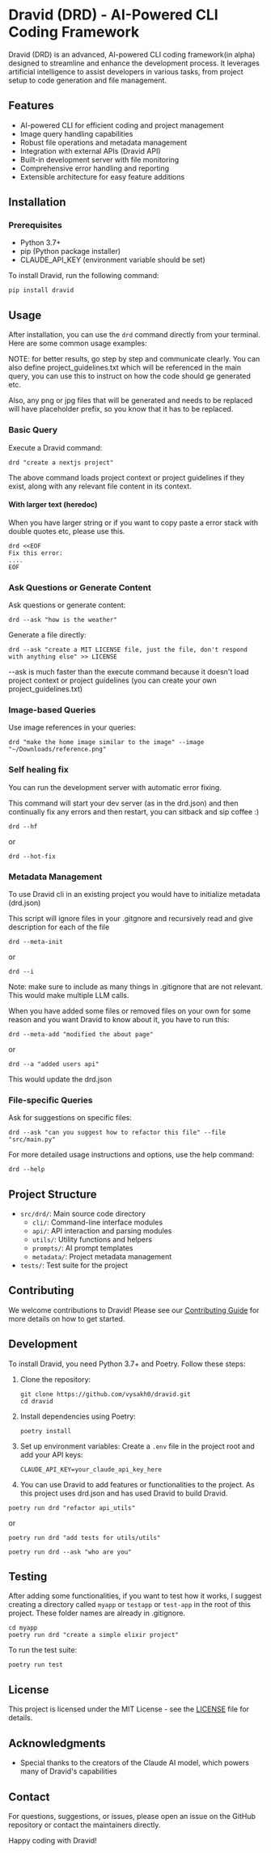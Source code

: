 # Dravid (DRD) - AI-Powered CLI Coding Framework

Dravid (DRD) is an advanced, AI-powered CLI coding framework(in alpha) designed to streamline and enhance the development process. It leverages artificial intelligence to assist developers in various tasks, from project setup to code generation and file management.

## Features

- AI-powered CLI for efficient coding and project management
- Image query handling capabilities
- Robust file operations and metadata management
- Integration with external APIs (Dravid API)
- Built-in development server with file monitoring
- Comprehensive error handling and reporting
- Extensible architecture for easy feature additions

## Installation

### Prerequisites

- Python 3.7+
- pip (Python package installer)
- CLAUDE_API_KEY (environment variable should be set)

To install Dravid, run the following command:

```
pip install dravid
```

## Usage

After installation, you can use the `drd` command directly from your terminal. Here are some common usage examples:

NOTE: for better results, go step by step and communicate clearly. You can also define project_guidelines.txt
which will be referenced in the main query, you can use this to instruct on how the code should ge generated etc.

Also, any png or jpg files that will be generated and needs to be replaced will have placeholder prefix, so you
know that it has to be replaced.

### Basic Query

Execute a Dravid command:

```
drd "create a nextjs project"
```

The above command loads project context or project guidelines if they exist, along with any relevant file content in its context.

#### With larger text (heredoc)

When you have larger string or if you want to copy paste a error stack with double quotes etc, please use this.

```
drd <<EOF
Fix this error:
....
EOF
```

### Ask Questions or Generate Content

Ask questions or generate content:

```
drd --ask "how is the weather"
```

Generate a file directly:

```
drd --ask "create a MIT LICENSE file, just the file, don't respond with anything else" >> LICENSE
```

--ask is much faster than the execute command because it doesn't load project context or project guidelines (you can create your own project_guidelines.txt)

### Image-based Queries

Use image references in your queries:

```
drd "make the home image similar to the image" --image "~/Downloads/reference.png"
```

### Self healing fix

You can run the development server with automatic error fixing.

This command will start your dev server (as in the drd.json) and then continually fix any errors
and then restart, you can sitback and sip coffee :)

```
drd --hf
```

or

```
drd --hot-fix
```

### Metadata Management

To use Dravid cli in an existing project you would have to initialize metadata (drd.json)

This script will ignore files in your .gitgnore and recursively read and give description for each of the file

```
drd --meta-init
```

or

```
drd --i
```

Note: make sure to include as many things in .gitignore that are not relevant. This would make multiple LLM calls.

When you have added some files or removed files on your own for some reason and you want Dravid to know about it,
you have to run this:

```
drd --meta-add "modified the about page"
```

or

```
drd --a "added users api"
```

This would update the drd.json

### File-specific Queries

Ask for suggestions on specific files:

```
drd --ask "can you suggest how to refactor this file" --file "src/main.py"
```

For more detailed usage instructions and options, use the help command:

```
drd --help
```

## Project Structure

- `src/drd/`: Main source code directory
  - `cli/`: Command-line interface modules
  - `api/`: API interaction and parsing modules
  - `utils/`: Utility functions and helpers
  - `prompts/`: AI prompt templates
  - `metadata/`: Project metadata management
- `tests/`: Test suite for the project

## Contributing

We welcome contributions to Dravid! Please see our [Contributing Guide](CONTRIBUTING.md) for more details on how to get started.

## Development

To install Dravid, you need Python 3.7+ and Poetry. Follow these steps:

1. Clone the repository:

   ```
   git clone https://github.com/vysakh0/dravid.git
   cd dravid
   ```

2. Install dependencies using Poetry:

   ```
   poetry install
   ```

3. Set up environment variables:
   Create a `.env` file in the project root and add your API keys:
   ```
   CLAUDE_API_KEY=your_claude_api_key_here
   ```
4. You can use Dravid to add features or functionalities to the project. As this project uses drd.json
   and has used Dravid to build Dravid.

```
poetry run drd "refactor api_utils"
```

or

```
poetry run drd "add tests for utils/utils"
```

```
poetry run drd --ask "who are you"
```

## Testing

After adding some functionalities, if you want to test how it works, I suggest creating a directory
called `myapp` or `testapp` or `test-app` in the root of this project. These folder names are already in .gitignore.

```
cd myapp
poetry run drd "create a simple elixir project"
```

To run the test suite:

```
poetry run test
```

## License

This project is licensed under the MIT License - see the [LICENSE](LICENSE) file for details.

## Acknowledgments

- Special thanks to the creators of the Claude AI model, which powers many of Dravid's capabilities

## Contact

For questions, suggestions, or issues, please open an issue on the GitHub repository or contact the maintainers directly.

Happy coding with Dravid!
